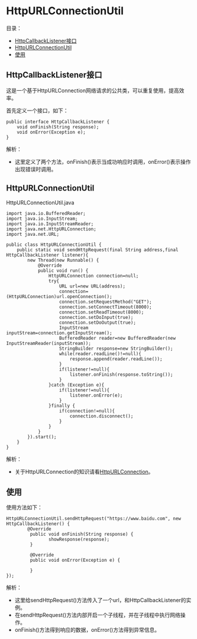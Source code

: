 # HttpURLConnectionUtil

目录：

- [HttpCallbackListener接口](#httpcallbacklistener接口)
- [HttpURLConnectionUtil](#httpurlconnectionutil)
- [使用](#使用)

## HttpCallbackListener接口

这是一个基于HttpURLConnection网络请求的公共类，可以重复使用，提高效率。

首先定义一个接口，如下：

```
public interface HttpCallbackListener {
    void onFinish(String response);
    void onError(Exception e);
}
```

解析：

- 这里定义了两个方法，onFinish()表示当成功响应时调用，onError()表示操作出现错误时调用。

## HttpURLConnectionUtil

HttpURLConnectionUtil.java

```
import java.io.BufferedReader;
import java.io.InputStream;
import java.io.InputStreamReader;
import java.net.HttpURLConnection;
import java.net.URL;

public class HttpURLConnectionUtil {
    public static void sendHttpRequest(final String address,final HttpCallbackListener listener){
        new Thread(new Runnable() {
            @Override
            public void run() {
                HttpURLConnection connection=null;
                try{
                    URL url=new URL(address);
                    connection=(HttpURLConnection)url.openConnection();
                    connection.setRequestMethod("GET");
                    connection.setConnectTimeout(8000);
                    connection.setReadTimeout(8000);
                    connection.setDoInput(true);
                    connection.setDoOutput(true);
                    InputStream inputStream=connection.getInputStream();
                    BufferedReader reader=new BufferedReader(new InputStreamReader(inputStream));
                    StringBuilder response=new StringBuilder();
                    while(reader.readLine()!=null){
                        response.append(reader.readLine());
                    }
                    if(listener!=null){
                        listener.onFinish(response.toString());
                    }
                }catch (Exception e){
                    if(listener!=null){
                        listener.onError(e);
                    }
                }finally {
                    if(connection!=null){
                        connection.disconnect();
                    }
                }
            }
        }).start();
    }
}
```

解析：

- 关于HttpURLConnection的知识请看[HttpURLConnection](https://lcfu1.github.io/Note/Android/Network/HttpURLConnection.html)。

## 使用

使用方法如下：

```
HttpURLConnectionUtil.sendHttpRequest("https://www.baidu.com", new HttpCallbackListener() {
		@Override
         public void onFinish(String response) {
				showResponse(response);
         }

         @Override
         public void onError(Exception e) {

         }
});
```

解析：

- 这里给sendHttpRequest()方法传入了一个url，和HttpCallbackListener的实例。
- 在sendHttpRequest()方法内部开启一个子线程，并在子线程中执行网络操作。
- onFinish()方法得到响应的数据，onError()方法得到异常信息。